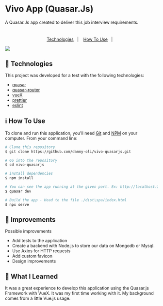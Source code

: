 # Vivo App (Quasar.Js)

A Quasar.Js app created to deliver this job interview requirements.

<h1 align="center">
</h1>

<p align="center">
  <a href="#rocket-technologies">Technologies</a>&nbsp;&nbsp;&nbsp;|&nbsp;&nbsp;&nbsp;
  <a href="#information_source-how-to-use">How To Use</a>&nbsp;&nbsp;&nbsp;|&nbsp;&nbsp;&nbsp;
</p>

<img src="./assets/preview/preview.jpg">

## :rocket: Technologies

This project was developed for a test with the following technologies:

- [quasar](https://quasar.dev/)
- [quasar-router](https://router.vuejs.org/)
- [vueX](https://quasar.dev/quasar-cli/vuex-store#introduction)
- [prettier](https://prettier.io/)
- [eslint](https://eslint.org/)


## :information_source: How To Use

To clone and run this application, you'll need [Git](https://git-scm.com) and [NPM](https://docs.npmjs.com/getting-started) on your computer. From your command line:

```bash
# Clone this repository
$ git clone https://github.com/danny-oli/vivo-quasarjs.git

# Go into the repository
$ cd vivo-quasarjs

# install dependencies
$ npm install

# You can see the app running at the given port. Ex: http://localhost:3000
$ quasar dev

# Build the app - Head to the file ./dist\spa/index.html
$ npx serve
```


## :rocket: Improvements

Possible improvements

- Add tests to the application
- Create a backend with Node.js to store our data on Mongodb or Mysql.
- Use Axios for HTTP requests
- Add custom favicon
- Design improvements

## :rocket: What I Learned

It was a great experience to develop this application using the  Quasar.js Framework with VueX.
It was my first time working with it. My background comes from a little Vue.js usage.


